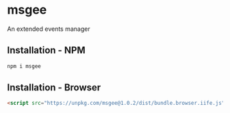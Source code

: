 # msgee
An extended events manager

## Installation - NPM
```sh
npm i msgee
```

## Installation - Browser
```html
<script src="https://unpkg.com/msgee@1.0.2/dist/bundle.browser.iife.js"></script>
```

